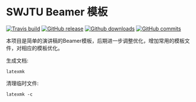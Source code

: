 # SWJTU Beamer 模板

[![Travis build](https://travis-ci.org/swjtutug/swjtubeamer.svg?branch=master)](https://travis-ci.org/swjtutug/swjtubeamer)
[![GitHub release](https://img.shields.io/github/release/swjtutug/swjtubeamer/all.svg)](https://github.com/swjtutug/swjtubeamer/releases/latest)
[![Github downloads](https://img.shields.io/github/downloads/swjtutug/swjtubeamer/total.svg)](https://github.com/swjtutug/swjtubeamer/releases)
[![GitHub commits](https://img.shields.io/github/commits-since/swjtutug/swjtubeamer/v2.0.svg)](https://github.com/swjtutug/swjtubeamer/commits/master)

本项目是简单的演讲稿的Beamer模板，后期进一步调整优化，增加常用的模板文件，对相应的模板优化。

生成文档:
```
latexmk
```

清理临时文件:
```
latexmk -c
```

